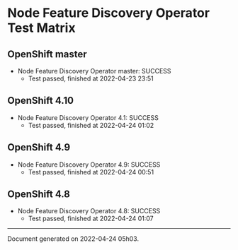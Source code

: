 
Node Feature Discovery Operator Test Matrix
===========================================

OpenShift master
----------------



* Node Feature Discovery Operator master: SUCCESS
  - Test passed, finished at 2022-04-23 23:51






OpenShift 4.10
--------------



* Node Feature Discovery Operator 4.1: SUCCESS
  - Test passed, finished at 2022-04-24 01:02






OpenShift 4.9
-------------



* Node Feature Discovery Operator 4.9: SUCCESS
  - Test passed, finished at 2022-04-24 00:51






OpenShift 4.8
-------------



* Node Feature Discovery Operator 4.8: SUCCESS
  - Test passed, finished at 2022-04-24 01:07






---
Document generated on 2022-04-24 05h03.
